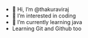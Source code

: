 - 👋 Hi, I’m @thakuraviraj
- 👀 I’m interested in coding
- 🌱 I’m currently learning java
- Learning Git and Github too
